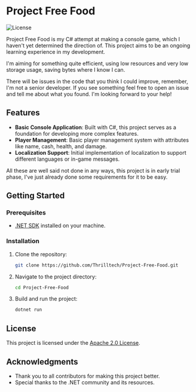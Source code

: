 # Project Free Food

![License](https://img.shields.io/badge/License-Apache%202.0-blue.svg)

Project Free Food is my C# attempt at making a console game, which I haven't yet determined the direction of. This project aims to be an ongoing learning experience in my development.

I'm aiming for something quite efficient, using low resources and very low storage usage, saving bytes where I know I can.

There will be issues in the code that you think I could improve, remember, I'm not a senior developer. If you see something feel free to open an issue and tell me about what you found. I'm looking forward to your help!

## Features

- **Basic Console Application**: Built with C#, this project serves as a foundation for developing more complex features.
- **Player Management**: Basic player management system with attributes like name, cash, health, and damage.
- **Localization Support**: Initial implementation of localization to support different languages or in-game messages.

All these are well said not done in any ways, this project is in early trial phase, I've just already done some requirements for it to be easy.

## Getting Started

### Prerequisites

- [.NET SDK](https://dotnet.microsoft.com/download) installed on your machine.

### Installation

1. Clone the repository:
   ```bash
   git clone https://github.com/Thrilltech/Project-Free-Food.git
   ```

2. Navigate to the project directory:
   ```bash
   cd Project-Free-Food
   ```

3. Build and run the project:
   ```bash
   dotnet run
   ```

## License

This project is licensed under the [Apache 2.0 License](LICENSE.txt).

## Acknowledgments

- Thank you to all contributors for making this project better.
- Special thanks to the .NET community and its resources.